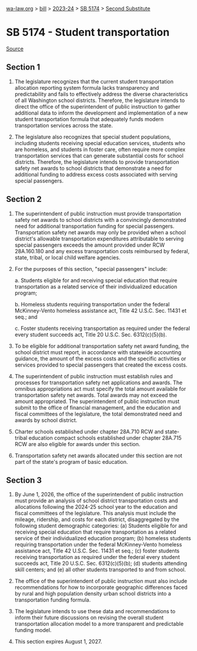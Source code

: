 [wa-law.org](/) > [bill](/bill/) > [2023-24](/bill/2023-24/) > [SB 5174](/bill/2023-24/sb/5174/) > [Second Substitute](/bill/2023-24/sb/5174/S2/)

# SB 5174 - Student transportation

[Source](http://lawfilesext.leg.wa.gov/biennium/2023-24/Pdf/Bills/Senate%20Bills/5174-S2.pdf)

## Section 1
1. The legislature recognizes that the current student transportation allocation reporting system formula lacks transparency and predictability and fails to effectively address the diverse characteristics of all Washington school districts. Therefore, the legislature intends to direct the office of the superintendent of public instruction to gather additional data to inform the development and implementation of a new student transportation formula that adequately funds modern transportation services across the state.

2. The legislature also recognizes that special student populations, including students receiving special education services, students who are homeless, and students in foster care, often require more complex transportation services that can generate substantial costs for school districts. Therefore, the legislature intends to provide transportation safety net awards to school districts that demonstrate a need for additional funding to address excess costs associated with serving special passengers.

## Section 2
1. The superintendent of public instruction must provide transportation safety net awards to school districts with a convincingly demonstrated need for additional transportation funding for special passengers. Transportation safety net awards may only be provided when a school district's allowable transportation expenditures attributable to serving special passengers exceeds the amount provided under RCW 28A.160.180 and any excess transportation costs reimbursed by federal, state, tribal, or local child welfare agencies.

2. For the purposes of this section, "special passengers" include:

    a. Students eligible for and receiving special education that require transportation as a related service of their individualized education program;

    b. Homeless students requiring transportation under the federal McKinney-Vento homeless assistance act, Title 42 U.S.C. Sec. 11431 et seq.; and

    c. Foster students receiving transportation as required under the federal every student succeeds act, Title 20 U.S.C. Sec. 6312(c)(5)(b).

3. To be eligible for additional transportation safety net award funding, the school district must report, in accordance with statewide accounting guidance, the amount of the excess costs and the specific activities or services provided to special passengers that created the excess costs.

4. The superintendent of public instruction must establish rules and processes for transportation safety net applications and awards. The omnibus appropriations act must specify the total amount available for transportation safety net awards. Total awards may not exceed the amount appropriated. The superintendent of public instruction must submit to the office of financial management, and the education and fiscal committees of the legislature, the total demonstrated need and awards by school district.

5. Charter schools established under chapter 28A.710 RCW and state-tribal education compact schools established under chapter 28A.715 RCW are also eligible for awards under this section.

6. Transportation safety net awards allocated under this section are not part of the state's program of basic education.

## Section 3
1. By June 1, 2026, the office of the superintendent of public instruction must provide an analysis of school district transportation costs and allocations following the 2024-25 school year to the education and fiscal committees of the legislature. This analysis must include the mileage, ridership, and costs for each district, disaggregated by the following student demographic categories: (a) Students eligible for and receiving special education that require transportation as a related service of their individualized education program; (b) homeless students requiring transportation under the federal McKinney-Vento homeless assistance act, Title 42 U.S.C. Sec. 11431 et seq.; (c) foster students receiving transportation as required under the federal every student succeeds act, Title 20 U.S.C. Sec. 6312(c)(5)(b); (d) students attending skill centers; and (e) all other students transported to and from school.

2. The office of the superintendent of public instruction must also include recommendations for how to incorporate geographic differences faced by rural and high population density urban school districts into a transportation funding formula.

3. The legislature intends to use these data and recommendations to inform their future discussions on revising the overall student transportation allocation model to a more transparent and predictable funding model.

4. This section expires August 1, 2027.
